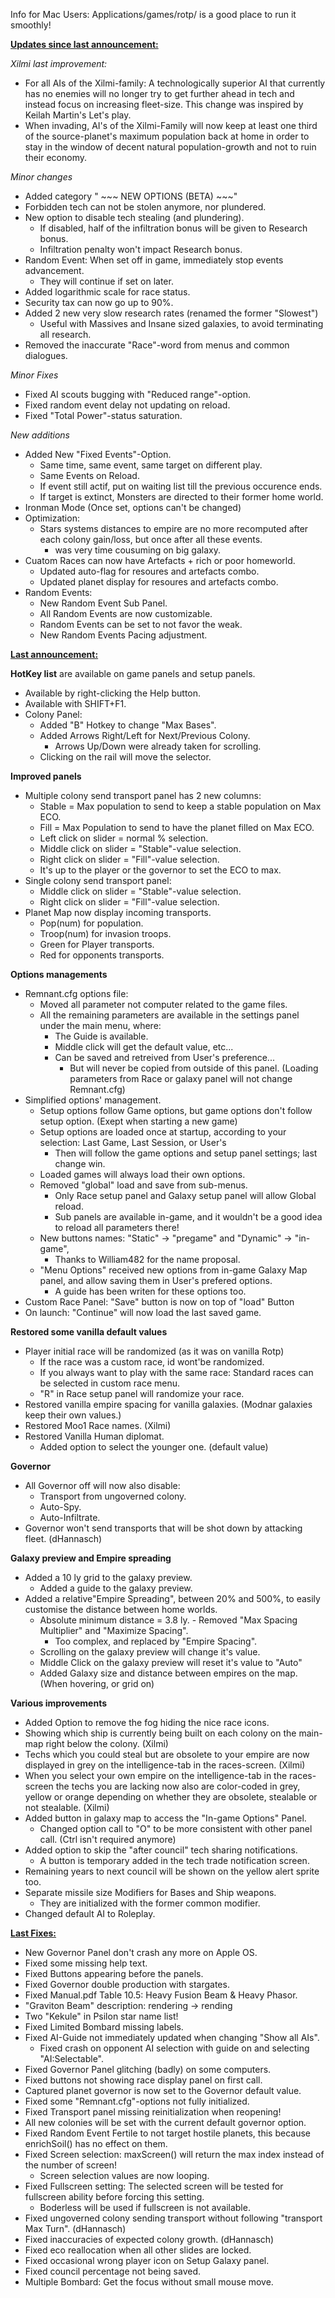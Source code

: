 Info for Mac Users: Applications/games/rotp/ is a good place to run it smoothly!

<b><ins>Updates since last announcement:</ins></b>

<em>Xilmi last improvement:</em>
- For all AIs of the Xilmi-family: A technologically superior AI that currently has no enemies will no longer try to get further ahead in tech and instead focus on increasing fleet-size. This change was inspired by Keilah Martin's Let's play.
- When invading, AI's of the Xilmi-Family will now keep at least one third of the source-planet's maximum population back at home in order to stay in the window of decent natural population-growth and not to ruin their economy.

<em>Minor changes</em>
- Added category " ~~~ NEW OPTIONS (BETA) ~~~"
- Forbidden tech can not be stolen anymore, nor plundered.
- New option to disable tech stealing (and plundering).
  - If disabled, half of the infiltration bonus will be given to Research bonus.
  - Infiltration penalty won't impact Research bonus.
- Random Event: When set off in game, immediately stop events advancement.
  - They will continue if set on later.
- Added logarithmic scale for race status.
- Security tax can now go up to 90%.
- Added 2 new very slow research rates (renamed the former "Slowest")
  - Useful with Massives and Insane sized galaxies, to avoid terminating all research.
- Removed the inaccurate "Race"-word from menus and common dialogues.

<em>Minor Fixes</em>
- Fixed AI scouts bugging with "Reduced range"-option.
- Fixed random event delay not updating on reload.
- Fixed "Total Power"-status saturation.

<em>New additions</em>
- Added New "Fixed Events"-Option.
  - Same time, same event, same target on different play.
  - Same Events on Reload.
  - If event still actif, put on waiting list till the previous occurence ends.
  - If target is extinct, Monsters are directed to their former home world.
- Ironman Mode (Once set, options can't be changed)
- Optimization:
  - Stars systems distances to empire are no more recomputed after each colony gain/loss, but once after all these events.
    - was very time cousuming on big galaxy.
- Cuatom Races can now have Artefacts + rich or poor homeworld.
  - Updated auto-flag for resoures and artefacts combo.
  - Updated planet display for resoures and artefacts combo.
- Random Events:
  - New Random Event Sub Panel.
  - All Random Events are now customizable.
  - Random Events can be set to not favor the weak.
  - New Random Events Pacing adjustment.


<b><ins>Last announcement:</ins></b>

<b>HotKey list</b> are available on game panels and setup panels.
- Available by right-clicking the Help button. 
- Available with SHIFT+F1.
- Colony Panel:
  - Added "B" Hotkey to change "Max Bases".
  - Added Arrows Right/Left for Next/Previous Colony.
    - Arrows Up/Down were already taken for scrolling. 
  - Clicking on the rail will move the selector.

<b>Improved panels</b>
- Multiple colony send transport panel has 2 new columns:
  - Stable = Max population to send to keep a stable population on Max ECO.
  - Fill = Max Population to send to have the planet filled on Max ECO.
  - Left click on slider = normal % selection.
  - Middle click on slider = "Stable"-value selection.
  - Right click on slider = "Fill"-value selection.
  - It's up to the player or the governor to set the ECO to max.
- Single colony send transport panel:
  - Middle click on slider = "Stable"-value selection.
  - Right click on slider = "Fill"-value selection.
- Planet Map now display incoming transports.
  - Pop(num) for population.
  - Troop(num) for invasion troops.
  - Green for Player transports.
  - Red for opponents transports.

<b>Options managements</b>
- Remnant.cfg options file:
  - Moved all parameter not computer related to the game files.
  - All the remaining parameters are available in the settings panel under the main menu, where:
    - The Guide is available.
    - Middle click will get the default value, etc...
    - Can be saved and retreived from User's preference...
      - But will never be copied from outside of this panel. (Loading parameters from Race or galaxy panel will not change Remnant.cfg)
- Simplified options' management.
  - Setup options follow Game options, but game options don't follow setup option. (Exept when starting a new game)
  - Setup options are loaded once at startup, according to your selection: Last Game, Last Session, or User's
    - Then will follow the game options and setup panel settings; last change win.
  - Loaded games will always load their own options.
  - Removed "global" load and save from sub-menus.
    - Only Race setup panel and Galaxy setup panel will allow Global reload.
    - Sub panels are available in-game, and it wouldn't be a good idea to reload all parameters there!
  - New buttons names: "Static" -> "pregame" and "Dynamic" -> "in-game",
    - Thanks to William482 for the name proposal.
  - "Menu Options" received new options from in-game Galaxy Map panel, and allow saving them in User's prefered options.
    - A guide has been writen for these options too.
- Custom Race Panel: "Save" button is now on top of "load" Button
- On launch: "Continue" will now load the last saved game.

<b>Restored some vanilla default values</b>
- Player initial race will be randomized (as it was on vanilla Rotp)
  - If the race was a custom race, id wont'be randomized.
  - If you always want to play with the same race: Standard races can be selected in custom race menu.
  - "R" in Race setup panel will randomize your race.
- Restored vanilla empire spacing for vanilla galaxies. (Modnar galaxies keep their own values.)
- Restored Moo1 Race names. (Xilmi)
- Restored Vanilla Human diplomat.
  - Added option to select the younger one. (default value)

<b>Governor</b>
- All Governor off will now also disable: 
  - Transport from ungoverned colony.
  - Auto-Spy.
  - Auto-Infiltrate.
- Governor won't send transports that will be shot down by attacking fleet. (dHannasch)

<b>Galaxy preview and Empire spreading</b>
- Added a 10 ly grid to the galaxy preview.
  - Added a guide to the galaxy preview.
- Added a relative"Empire Spreading", between 20% and 500%, to easily customise the distance between home worlds.
  - Absolute minimum distance = 3.8 ly.  - Removed "Max Spacing Multiplier" and "Maximize Spacing".
    - Too complex, and replaced by "Empire Spacing".
  - Scrolling on the galaxy preview will change it's value.
  - Middle Click on the galaxy preview will reset it's value to "Auto"
  - Added Galaxy size and distance between empires on the map. (When hovering, or grid on)

<b>Various improvements</b>
- Added Option to remove the fog hiding the nice race icons.
- Showing which ship is currently being built on each colony on the main-map right below the colony. (Xilmi)
- Techs which you could steal but are obsolete to your empire are now displayed in grey on the intelligence-tab in the races-screen. (Xilmi)
- When you select your own empire on the intelligence-tab in the races-screen the techs you are lacking now also are color-coded in grey, yellow or orange depending on whether they are obsolete, stealable or not stealable. (Xilmi)
- Added button in galaxy map to access the "In-game Options" Panel.
  - Changed option call to "O" to be more consistent with other panel call. (Ctrl isn't required anymore)
- Added option to skip the "after council" tech sharing notifications.
  - A button is temporary added in the tech trade notification screen.
- Remaining years to next council will be shown on the yellow alert sprite too.
- Separate missile size Modifiers for Bases and Ship weapons.
  - They are initialized with the former common modifier.
- Changed default AI to Roleplay.


<b><u>Last Fixes:</u></b>
- New Governor Panel don't crash any more on Apple OS.
- Fixed some missing help text.
- Fixed Buttons appearing before the panels.
- Fixed Governor double production with stargates.
- Fixed Manual.pdf Table 10.5: Heavy Fusion Beam & Heavy Phasor.
- "Graviton Beam" description: rendering -> rending 
- Two "Kekule" in Psilon star name list!
- Fixed Limited Bombard missing labels.
- Fixed AI-Guide not immediately updated when changing "Show all AIs".
  - Fixed crash on opponent AI selection with guide on and selecting "AI:Selectable".
- Fixed Governor Panel glitching (badly) on some computers.
- Fixed buttons not showing race display panel on first call.
- Captured planet governor is now set to the Governor default value.
- Fixed some "Remnant.cfg"-options not fully initialized.
- Fixed Transport panel missing reinitialization when reopening!
- All new colonies will be set with the current default governor option.
- Fixed Random Event Fertile to not target hostile planets, this because enrichSoil() has no effect on them.
- Fixed Screen selection: maxScreen() will return the max index instead of the number of screen!
  - Screen selection values are now looping.
- Fixed Fullscreen setting: The selected screen will be tested for fullscreen ability before forcing this setting.
  - Boderless will be used if fullscreen is not available.
- Fixed ungoverned colony sending transport without following "transport Max Turn". (dHannasch)
- Fixed inaccuracies of expected colony growth. (dHannasch)
- Fixed eco reallocation when all other slides are locked.
- Fixed occasional wrong player icon on Setup Galaxy panel.
- Fixed council percentage not being saved.
- Multiple Bombard: Get the focus without small mouse move.

